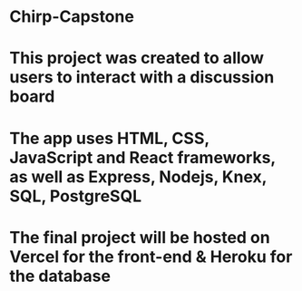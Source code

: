 # Chirp-Capstone
# This project was created to allow users to interact with a discussion board
# The app uses HTML, CSS, JavaScript and React frameworks, as well as Express, Nodejs, Knex, SQL, PostgreSQL
# The final project will be hosted on Vercel for the front-end & Heroku for the database
